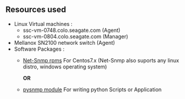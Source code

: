 ## Resources used
* Linux Virtual machines :
   * ssc-vm-0748.colo.seagate.com (Agent)
   * ssc-vm-0804.colo.seagate.com (Manager)
* Mellanox SN2100 network switch  (Agent)
* Software Packages :
   * [Net-Snmp rpms](https://centos.pkgs.org/7/centos-x86_64/net-snmp-utils-5.7.2-49.el7.x86_64.rpm.html)  For Centos7.x (Net-Snmp also suports any linux distro, windows operating system)

     **OR**
   * [pysnmp module](https://pypi.org/project/pysnmp/) For writing python Scripts or Application